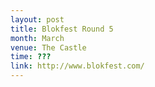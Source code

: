 ```yaml
---
layout: post
title: Blokfest Round 5
month: March
venue: The Castle
time: ???
link: http://www.blokfest.com/
---
```

